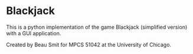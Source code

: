 # Blackjack
This is a python implementation of the game Blackjack (simplified version) with a GUI application.

Created by Beau Smit for MPCS 51042 at the University of Chicago.
